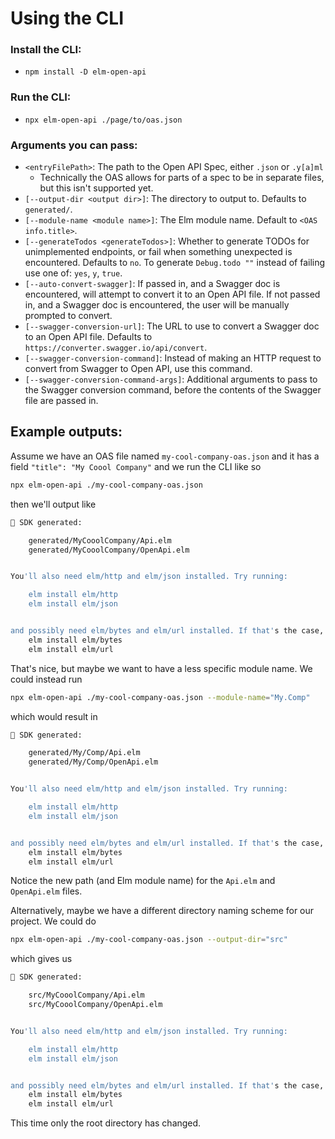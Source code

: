 # Using the CLI

### Install the CLI:

- `npm install -D elm-open-api`

### Run the CLI:

- `npx elm-open-api ./page/to/oas.json`

### Arguments you can pass:

- `<entryFilePath>`: The path to the Open API Spec, either `.json` or `.y[a]ml`
  - Technically the OAS allows for parts of a spec to be in separate files, but this isn't supported yet.
- `[--output-dir <output dir>]`: The directory to output to. Defaults to `generated/`.
- `[--module-name <module name>]`: The Elm module name. Default to `<OAS info.title>`.
- `[--generateTodos <generateTodos>]`: Whether to generate TODOs for unimplemented endpoints, or fail when something unexpected is encountered. Defaults to `no`. To generate `Debug.todo ""` instead of failing use one of: `yes`, `y`, `true`.
- `[--auto-convert-swagger]`: If passed in, and a Swagger doc is encountered, will attempt to convert it to an Open API file. If not passed in, and a Swagger doc is encountered, the user will be manually prompted to convert.
- `[--swagger-conversion-url]`: The URL to use to convert a Swagger doc to an Open API file. Defaults to `https://converter.swagger.io/api/convert`.
- `[--swagger-conversion-command]`: Instead of making an HTTP request to convert from Swagger to Open API, use this command.
- `[--swagger-conversion-command-args]`: Additional arguments to pass to the Swagger conversion command, before the contents of the Swagger file are passed in.

## Example outputs:

Assume we have an OAS file named `my-cool-company-oas.json` and it has a field `"title": "My Coool Company"` and we run the CLI like so

```sh
npx elm-open-api ./my-cool-company-oas.json
```

then we'll output like

```sh
🎉 SDK generated:

    generated/MyCooolCompany/Api.elm
    generated/MyCooolCompany/OpenApi.elm


You'll also need elm/http and elm/json installed. Try running:

    elm install elm/http
    elm install elm/json


and possibly need elm/bytes and elm/url installed. If that's the case, try running:
    elm install elm/bytes
    elm install elm/url
```

That's nice, but maybe we want to have a less specific module name. We could instead run

```sh
npx elm-open-api ./my-cool-company-oas.json --module-name="My.Comp"
```

which would result in

```sh
🎉 SDK generated:

    generated/My/Comp/Api.elm
    generated/My/Comp/OpenApi.elm


You'll also need elm/http and elm/json installed. Try running:

    elm install elm/http
    elm install elm/json


and possibly need elm/bytes and elm/url installed. If that's the case, try running:
    elm install elm/bytes
    elm install elm/url
```

Notice the new path (and Elm module name) for the `Api.elm` and `OpenApi.elm` files.

Alternatively, maybe we have a different directory naming scheme for our project. We could do

```sh
npx elm-open-api ./my-cool-company-oas.json --output-dir="src"
```

which gives us

```sh
🎉 SDK generated:

    src/MyCooolCompany/Api.elm
    src/MyCooolCompany/OpenApi.elm


You'll also need elm/http and elm/json installed. Try running:

    elm install elm/http
    elm install elm/json


and possibly need elm/bytes and elm/url installed. If that's the case, try running:
    elm install elm/bytes
    elm install elm/url
```

This time only the root directory has changed.
